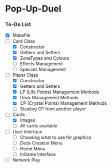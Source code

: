 # Pop-Up-Duel

### To-Do List

- [x] Makefile
- [ ] Card Class
  - [x] Constructor
  - [x] Getters and Setters
  - [x] ZoneTypes and Colours
  - [ ] Effects Management
  - [ ] Specials Management
- [ ] Player Class
  - [x] Constructor
  - [x] Getters and Setters
  - [x] LP (Life Points) Management Methods
  - [x] Deck Management Methods
  - [x] CP (Crystal Points) Management Methods
  - [ ] Stealing CP from another player
- [ ] Cards
  - [x] Images
  - [ ] All cards available
- [ ] User Interface
  - [ ] Choosing what to use for graphics
  - [ ] Deck Creation Menu
  - [ ] Home Menu
  - [ ] InGame Interface
- [ ] Network Play
